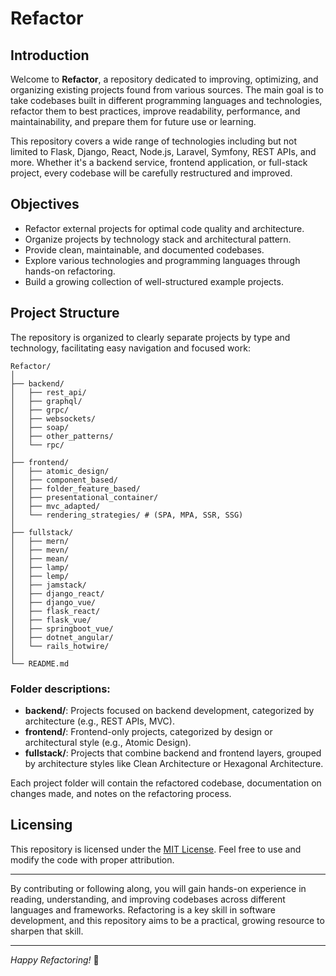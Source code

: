 # Refactor

## Introduction

Welcome to **Refactor**, a repository dedicated to improving, optimizing, and organizing existing projects found from various sources. The main goal is to take codebases built in different programming languages and technologies, refactor them to best practices, improve readability, performance, and maintainability, and prepare them for future use or learning.

This repository covers a wide range of technologies including but not limited to Flask, Django, React, Node.js, Laravel, Symfony, REST APIs, and more. Whether it's a backend service, frontend application, or full-stack project, every codebase will be carefully restructured and improved.

## Objectives

- Refactor external projects for optimal code quality and architecture.
- Organize projects by technology stack and architectural pattern.
- Provide clean, maintainable, and documented codebases.
- Explore various technologies and programming languages through hands-on refactoring.
- Build a growing collection of well-structured example projects.

## Project Structure

The repository is organized to clearly separate projects by type and technology, facilitating easy navigation and focused work:

```text
Refactor/
│
├── backend/
│   ├── rest_api/
│   ├── graphql/
│   ├── grpc/
│   ├── websockets/
│   ├── soap/
│   ├── other_patterns/
│   └── rpc/
│
├── frontend/
│   ├── atomic_design/
│   ├── component_based/
│   ├── folder_feature_based/
│   ├── presentational_container/
│   ├── mvc_adapted/
│   └── rendering_strategies/ # (SPA, MPA, SSR, SSG)
│
├── fullstack/
│   ├── mern/
│   ├── mevn/
│   ├── mean/
│   ├── lamp/
│   ├── lemp/
│   ├── jamstack/
│   ├── django_react/
│   ├── django_vue/
│   ├── flask_react/
│   ├── flask_vue/
│   ├── springboot_vue/
│   ├── dotnet_angular/
│   └── rails_hotwire/
│
└── README.md

```

### Folder descriptions:

- **backend/**: Projects focused on backend development, categorized by architecture (e.g., REST APIs, MVC).
- **frontend/**: Frontend-only projects, categorized by design or architectural style (e.g., Atomic Design).
- **fullstack/**: Projects that combine backend and frontend layers, grouped by architecture styles like Clean Architecture or Hexagonal Architecture.

Each project folder will contain the refactored codebase, documentation on changes made, and notes on the refactoring process.

## Licensing

This repository is licensed under the [MIT License](LICENSE). Feel free to use and modify the code with proper attribution.

---

By contributing or following along, you will gain hands-on experience in reading, understanding, and improving codebases across different languages and frameworks. Refactoring is a key skill in software development, and this repository aims to be a practical, growing resource to sharpen that skill.

---

_Happy Refactoring!_ 🚀

